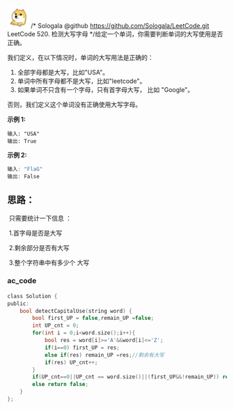 ![](https://github.com/Sologala/SomeThings/blob/master/face.jpg?raw=true)
/*
    Sologala   @github    https://github.com/Sologala/LeetCode.git
    LeetCode   520. 检测大写字母
*/给定一个单词，你需要判断单词的大写使用是否正确。

我们定义，在以下情况时，单词的大写用法是正确的：

1. 全部字母都是大写，比如"USA"。
2. 单词中所有字母都不是大写，比如"leetcode"。
3. 如果单词不只含有一个字母，只有首字母大写， 比如 "Google"。

否则，我们定义这个单词没有正确使用大写字母。

**示例 1:**

```
输入: "USA"
输出: True
```

**示例 2:**

```c
输入: "FlaG"
输出: False
```

## **思路：**

​	只需要统计一下信息 ：

​	1.首字母是否是大写

​	2.剩余部分是否有大写

​	3.整个字符串中有多少个 大写



### **ac_code**

```c
class Solution {
public:
    bool detectCapitalUse(string word) {
        bool first_UP = false,remain_UP =false;
        int UP_cnt = 0;
        for(int i = 0;i<word.size();i++){
            bool res = word[i]>='A'&&word[i]<='Z';
            if(i==0) first_UP = res;
            else if(res) remain_UP =res;//剩余有大写
            if(res) UP_cnt++;
        }
        if(UP_cnt==0||UP_cnt == word.size()||(first_UP&&!remain_UP)) return true;
        else return false;        
    }
};
```